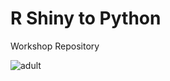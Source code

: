 # R Shiny to Python
Workshop Repository

![adult](https://pieterjanvc.github.io/RShiny2Python/assets/adult.png)
